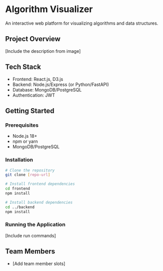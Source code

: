 # Algorithm Visualizer

An interactive web platform for visualizing algorithms and data structures.

## Project Overview
[Include the description from image]

## Tech Stack
- Frontend: React.js, D3.js
- Backend: Node.js/Express (or Python/FastAPI)
- Database: MongoDB/PostgreSQL
- Authentication: JWT

## Getting Started

### Prerequisites
- Node.js 18+
- npm or yarn
- MongoDB/PostgreSQL

### Installation
```bash
# Clone the repository
git clone [repo-url]

# Install frontend dependencies
cd frontend
npm install

# Install backend dependencies
cd ../backend
npm install
```

### Running the Application
[Include run commands]

## Team Members
- [Add team member slots]
